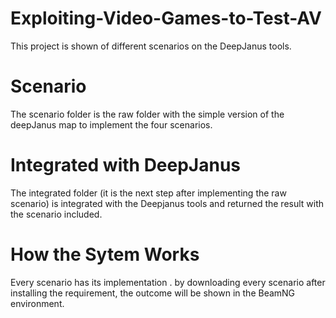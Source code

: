 # Exploiting-Video-Games-to-Test-AV

This project is shown of different scenarios on the DeepJanus tools.

# Scenario
The scenario folder is the raw folder with the simple version of the deepJanus map to implement the four scenarios.

# Integrated with DeepJanus

The integrated folder (it is the next step after implementing the raw scenario) is integrated with the Deepjanus tools and returned the result with the scenario included.

# How the Sytem Works

Every scenario has its implementation . by downloading every scenario after installing the requirement, the outcome will be shown in the BeamNG environment.

